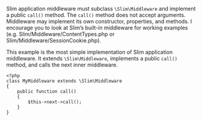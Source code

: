 Slim application middleware must subclass `\Slim\Middleware` and implement a public `call()` method. The `call()`
method does not accept arguments. Middleware may implement its own constructor, properties, and methods. I encourage
you to look at Slim’s built-in middleware for working examples (e.g. Slim/Middleware/ContentTypes.php or
Slim/Middleware/SessionCookie.php).

This example is the most simple implementation of Slim application middleware. It extends `\Slim\Middleware`,
implements a public `call()` method, and calls the next inner middleware.

    <?php
    class MyMiddleware extends \Slim\Middleware
    {
        public function call()
        {
            $this->next->call();
        }
    }
